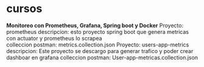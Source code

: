 # cursos
**Monitoreo con Prometheus, Grafana, Spring boot y Docker**
Proyecto: prometheus
	descripcion: esto proyecto spring boot que genera metricas con actuator 
	y prometheus lo scrapea    		
	colleccion postman: metrics.collection.json
Proyecto: users-app-metrics
	descripcion: Este proyecto se descargo para generar trafico y poder crear dashboar 
	en grafana
	colleccion postman: User-app-metricas.collection.json

